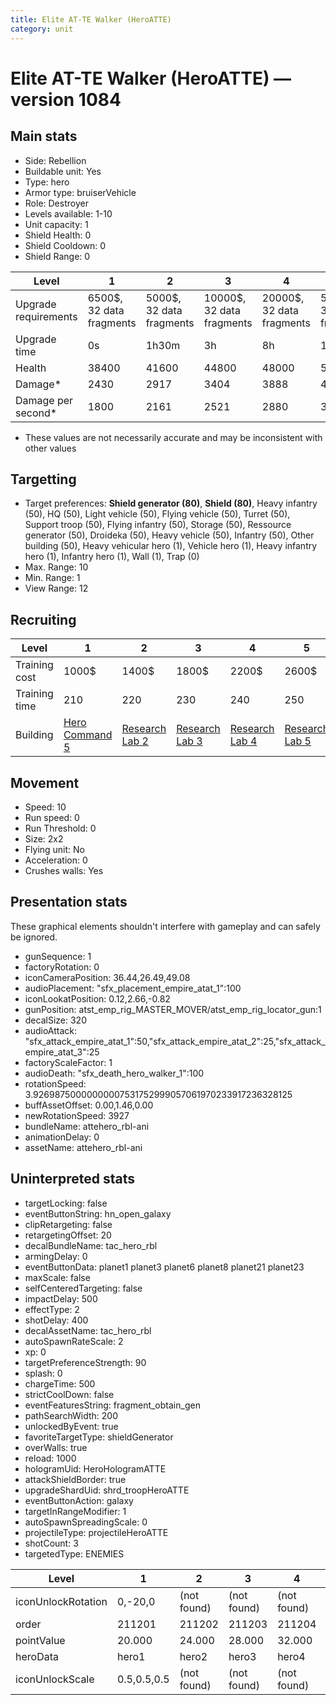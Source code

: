```yaml
---
title: Elite AT-TE Walker (HeroATTE)
category: unit
---
```


# Elite AT-TE Walker (HeroATTE) — version 1084

## Main stats

  * Side: Rebellion
  * Buildable unit: Yes
  * Type: hero
  * Armor type: bruiserVehicle
  * Role: Destroyer
  * Levels available: 1-10
  * Unit capacity: 1
  * Shield Health: 0
  * Shield Cooldown: 0
  * Shield Range: 0

|Level               |1                       |2                       |3                        |4                        |5                        |6                         |7                         |8                         |9                          |10                         |
|--------------------|------------------------|------------------------|-------------------------|-------------------------|-------------------------|--------------------------|--------------------------|--------------------------|---------------------------|---------------------------|
|Upgrade requirements|6500$, 32 data fragments|5000$, 32 data fragments|10000$, 32 data fragments|20000$, 32 data fragments|50000$, 32 data fragments|135000$, 32 data fragments|225000$, 32 data fragments|450000$, 32 data fragments|1500000$, 32 data fragments|2500000$, 32 data fragments|
|Upgrade time        |0s                      |1h30m                   |3h                       |8h                       |1d                       |3d                        |5d                        |1w                        |1w3d                       |2w                         |
|Health              |38400                   |41600                   |44800                    |48000                    |51200                    |54400                     |57600                     |60800                     |65600                      |72000                      |
|Damage*             |2430                    |2917                    |3404                     |3888                     |4374                     |4861                      |5348                      |5832                      |6318                       |7292                       |
|Damage per second*  |1800                    |2161                    |2521                     |2880                     |3240                     |3601                      |3961                      |4320                      |4680                       |5401                       |

* These values are not necessarily accurate and may be inconsistent with other values

## Targetting

  * Target preferences: **Shield generator (80)**, **Shield (80)**, Heavy infantry (50), HQ (50), Light vehicle (50), Flying vehicle (50), Turret (50), Support troop (50), Flying infantry (50), Storage (50), Ressource generator (50), Droideka (50), Heavy vehicle (50), Infantry (50), Other building (50), Heavy vehicular hero (1), Vehicle hero (1), Heavy infantry hero (1), Infantry hero (1), Wall (1), Trap (0)
  * Max. Range: 10
  * Min. Range: 1
  * View Range: 12

## Recruiting

|Level        |1                                          |2                                     |3                                     |4                                     |5                                     |6                                     |7                                     |8                                     |9                                     |10                                     |
|-------------|-------------------------------------------|--------------------------------------|--------------------------------------|--------------------------------------|--------------------------------------|--------------------------------------|--------------------------------------|--------------------------------------|--------------------------------------|---------------------------------------|
|Training cost|1000$                                      |1400$                                 |1800$                                 |2200$                                 |2600$                                 |3000$                                 |3400$                                 |3800$                                 |4200$                                 |4600$                                  |
|Training time|210                                        |220                                   |230                                   |240                                   |250                                   |260                                   |270                                   |280                                   |290                                   |300                                    |
|Building     |[Hero Command 5](rebelTacticalCommand.html)|[Research Lab 2](rebelOffenseLab.html)|[Research Lab 3](rebelOffenseLab.html)|[Research Lab 4](rebelOffenseLab.html)|[Research Lab 5](rebelOffenseLab.html)|[Research Lab 6](rebelOffenseLab.html)|[Research Lab 7](rebelOffenseLab.html)|[Research Lab 8](rebelOffenseLab.html)|[Research Lab 9](rebelOffenseLab.html)|[Research Lab 10](rebelOffenseLab.html)|

## Movement

  * Speed: 10
  * Run speed: 0
  * Run Threshold: 0
  * Size: 2x2
  * Flying unit: No
  * Acceleration: 0
  * Crushes walls: Yes

## Presentation stats

These graphical elements shouldn't interfere with gameplay and can safely be ignored.

  * gunSequence: 1
  * factoryRotation: 0
  * iconCameraPosition: 36.44,26.49,49.08
  * audioPlacement: "sfx_placement_empire_atat_1":100
  * iconLookatPosition: 0.12,2.66,-0.82
  * gunPosition: atst_emp_rig_MASTER_MOVER/atst_emp_rig_locator_gun:1
  * decalSize: 320
  * audioAttack: "sfx_attack_empire_atat_1":50,"sfx_attack_empire_atat_2":25,"sfx_attack_empire_atat_3":25
  * factoryScaleFactor: 1
  * audioDeath: "sfx_death_hero_walker_1":100
  * rotationSpeed: 3.92698750000000007531752999057061970233917236328125
  * buffAssetOffset: 0.00,1.46,0.00
  * newRotationSpeed: 3927
  * bundleName: attehero_rbl-ani
  * animationDelay: 0
  * assetName: attehero_rbl-ani

## Uninterpreted stats

  * targetLocking: false
  * eventButtonString: hn_open_galaxy
  * clipRetargeting: false
  * retargetingOffset: 20
  * decalBundleName: tac_hero_rbl
  * armingDelay: 0
  * eventButtonData: planet1 planet3 planet6 planet8 planet21 planet23
  * maxScale: false
  * selfCenteredTargeting: false
  * impactDelay: 500
  * effectType: 2
  * shotDelay: 400
  * decalAssetName: tac_hero_rbl
  * autoSpawnRateScale: 2
  * xp: 0
  * targetPreferenceStrength: 90
  * splash: 0
  * chargeTime: 500
  * strictCoolDown: false
  * eventFeaturesString: fragment_obtain_gen
  * pathSearchWidth: 200
  * unlockedByEvent: true
  * favoriteTargetType: shieldGenerator
  * overWalls: true
  * reload: 1000
  * hologramUid: HeroHologramATTE
  * attackShieldBorder: true
  * upgradeShardUid: shrd_troopHeroATTE
  * eventButtonAction: galaxy
  * targetInRangeModifier: 1
  * autoSpawnSpreadingScale: 0
  * projectileType: projectileHeroATTE
  * shotCount: 3
  * targetedType: ENEMIES

|Level             |1          |2          |3          |4          |5          |6          |7          |8          |9          |10         |
|------------------|-----------|-----------|-----------|-----------|-----------|-----------|-----------|-----------|-----------|-----------|
|iconUnlockRotation|0,-20,0    |(not found)|(not found)|(not found)|(not found)|(not found)|(not found)|(not found)|(not found)|(not found)|
|order             |211201     |211202     |211203     |211204     |211205     |211206     |211207     |211208     |211209     |211210     |
|pointValue        |20.000     |24.000     |28.000     |32.000     |36.000     |40.000     |44.000     |48.000     |52.000     |60.000     |
|heroData          |hero1      |hero2      |hero3      |hero4      |hero5      |hero6      |hero7      |hero8      |hero9      |hero10     |
|iconUnlockScale   |0.5,0.5,0.5|(not found)|(not found)|(not found)|(not found)|(not found)|(not found)|(not found)|(not found)|(not found)|

